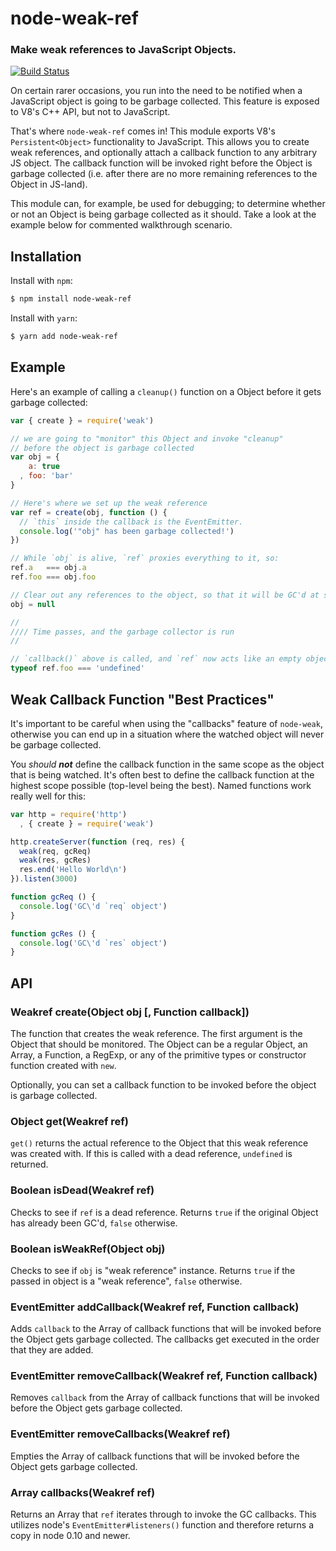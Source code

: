 node-weak-ref
=========
### Make weak references to JavaScript Objects.
[![Build Status](https://github.com/Vinccool96/node-weak/workflows/Node%20CI/badge.svg)](https://github.com/TooTallNate/node-weak/actions?workflow=Node+CI)

On certain rarer occasions, you run into the need to be notified when a JavaScript
object is going to be garbage collected. This feature is exposed to V8's C++ API,
but not to JavaScript.

That's where `node-weak-ref` comes in! This module exports V8's `Persistent<Object>`
functionality to JavaScript. This allows you to create weak references, and
optionally attach a callback function to any arbitrary JS object. The callback
function will be invoked right before the Object is garbage collected (i.e. after
there are no more remaining references to the Object in JS-land).

This module can, for example, be used for debugging; to determine whether or not
an Object is being garbage collected as it should.
Take a look at the example below for commented walkthrough scenario.

Installation
------------

Install with `npm`:

``` bash
$ npm install node-weak-ref
```

Install with `yarn`:

``` bash
$ yarn add node-weak-ref
```

Example
-------

Here's an example of calling a `cleanup()` function on a Object before it gets
garbage collected:

``` js
var { create } = require('weak')

// we are going to "monitor" this Object and invoke "cleanup"
// before the object is garbage collected
var obj = {
    a: true
  , foo: 'bar'
}

// Here's where we set up the weak reference
var ref = create(obj, function () {
  // `this` inside the callback is the EventEmitter.
  console.log('"obj" has been garbage collected!')
})

// While `obj` is alive, `ref` proxies everything to it, so:
ref.a   === obj.a
ref.foo === obj.foo

// Clear out any references to the object, so that it will be GC'd at some point...
obj = null

//
//// Time passes, and the garbage collector is run
//

// `callback()` above is called, and `ref` now acts like an empty object.
typeof ref.foo === 'undefined'
```

Weak Callback Function "Best Practices"
---------------------------------------

It's important to be careful when using the "callbacks" feature of `node-weak`,
otherwise you can end up in a situation where the watched object will never
be garbage collected.

You _should **not**_ define the callback function in the same scope as the
object that is being watched. It's often best to define the callback function
at the highest scope possible (top-level being the best). Named functions
work really well for this:

``` js
var http = require('http')
  , { create } = require('weak')

http.createServer(function (req, res) {
  weak(req, gcReq)
  weak(res, gcRes)
  res.end('Hello World\n')
}).listen(3000)

function gcReq () {
  console.log('GC\'d `req` object')
}

function gcRes () {
  console.log('GC\'d `res` object')
}
```

API
---

### Weakref create(Object obj [, Function callback])

The function that creates the weak reference.
The first argument is the Object that should be monitored.
The Object can be a regular Object, an Array, a Function, a RegExp, or any of
the primitive types or constructor function created with `new`.

Optionally, you can set a callback function to be invoked
before the object is garbage collected.

### Object get(Weakref ref)

`get()` returns the actual reference to the Object that this weak reference was
created with. If this is called with a dead reference, `undefined` is returned.

### Boolean isDead(Weakref ref)

Checks to see if `ref` is a dead reference. Returns `true` if the original Object
has already been GC'd, `false` otherwise.

### Boolean isWeakRef(Object obj)

Checks to see if `obj` is "weak reference" instance. Returns `true` if the
passed in object is a "weak reference", `false` otherwise.

### EventEmitter addCallback(Weakref ref, Function callback)

Adds `callback` to the Array of callback functions that will be invoked before the
Object gets garbage collected. The callbacks get executed in the order that they
are added.

### EventEmitter removeCallback(Weakref ref, Function callback)

Removes `callback` from the Array of callback functions that will be invoked before
the Object gets garbage collected.

### EventEmitter removeCallbacks(Weakref ref)

Empties the Array of callback functions that will be invoked before the Object gets
garbage collected.

### Array callbacks(Weakref ref)

Returns an Array that `ref` iterates through to invoke the GC callbacks. This
utilizes node's `EventEmitter#listeners()` function and therefore returns a copy
in node 0.10 and newer.
